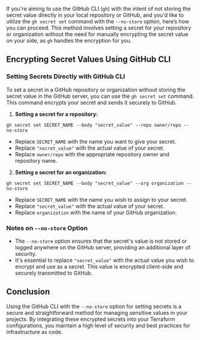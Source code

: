 If you're aiming to use the GitHub CLI (`gh`) with the intent of not storing the secret value directly in your local repository or GitHub, and you'd like to utilize the `gh secret set` command with the `--no-store` option, here’s how you can proceed. This method involves setting a secret for your repository or organization without the need for manually encrypting the secret value on your side, as `gh` handles the encryption for you.

## Encrypting Secret Values Using GitHub CLI

### Setting Secrets Directly with GitHub CLI

To set a secret in a GitHub repository or organization without storing the secret value in the GitHub server, you can use the `gh secret set` command. This command encrypts your secret and sends it securely to GitHub.

1. **Setting a secret for a repository:**

```shell
gh secret set SECRET_NAME --body "secret_value" --repo owner/repo --no-store
```

- Replace `SECRET_NAME` with the name you want to give your secret.
- Replace `"secret_value"` with the actual value of your secret.
- Replace `owner/repo` with the appropriate repository owner and repository name.

2. **Setting a secret for an organization:**

```shell
gh secret set SECRET_NAME --body "secret_value" --org organization --no-store
```

- Replace `SECRET_NAME` with the name you wish to assign to your secret.
- Replace `"secret_value"` with the actual value of your secret.
- Replace `organization` with the name of your GitHub organization.

### Notes on `--no-store` Option

- The `--no-store` option ensures that the secret's value is not stored or logged anywhere on the GitHub server, providing an additional layer of security.
- It's essential to replace `"secret_value"` with the actual value you wish to encrypt and use as a secret. This value is encrypted client-side and securely transmitted to GitHub.

## Conclusion

Using the GitHub CLI with the `--no-store` option for setting secrets is a secure and straightforward method for managing sensitive values in your projects. By integrating these encrypted secrets into your Terraform configurations, you maintain a high level of security and best practices for infrastructure as code.